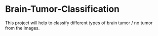 # Brain-Tumor-Classification
This project will help to classify different types of brain tumor / no tumor from the images.
